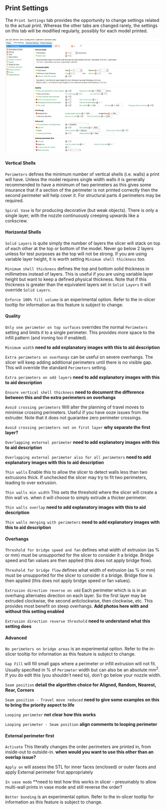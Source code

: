 Print Settings
--------------

The `Print Settings` tab provides the opportunity to change settings
related to the actual print. Whereas the other tabs are changed rarely,
the settings on this tab will be modified regularly, possibly for each
model printed.

![Print Settings: Layers and Perimeters](images/print_settings_1.png "Print Settings tab")


#### Vertical Shells

`Perimeters` defines the minimum number of vertical shells (i.e. walls) a print will have. Unless the model requires single width walls it is generally recommended to have a minimum of two perimeters as this gives some insurance that if a section of the perimeter is not printed correctly then the second perimeter will help cover it. For structural parts 4 perimeters may be required.

`Spiral Vase` is for producing decorative (but weak objects). There is only a single layer, with the nozzle continuously creeping upwards like a corkscrew.


#### Horizontal Shells
`Solid Layers` is quite simply the number of layers the slicer will stack on top of each other at the top or bottom of the model. Never go below 2 layers unless for test purposes as the top will not be strong. If you are using variable layer height, it is worth setting `Minimum shell thickness` too.

`Minimum shell thickness` defines the top and bottom solid thickness in millimetres instead of layers. This is useful if you are using variable layer height but want to keep a defined physical thickness. Note that if this thickness is greater than the equivalent layers set in `Solid Layers` it will override `Solid Layers`.

`Enforce 100% fill volume` is an experimental option. Refer to the in-slicer tooltip for information as this feature is subject to change.



#### Quality
`Only one perimeter on top surfaces` overrides the normal `Perimeters` setting and limits it to a single perimeter. This provides more space to the infill pattern (and ironing too if enabled).

`Minimum width` **need to add explanatory images with this to aid description**

`Extra perimeters on overhangs` can be useful on severe overhangs. The slicer will keep adding additional perimeters until there is no visible gap. This will override the standard `Perimeters` setting.

`Extra perimeters on odd layers` **need to add explanatory images with this to aid description**

`Ensure vertical shell thickness` **need to document the difference between this and the extra perimeters on overhangs**

`Avoid crossing perimeters` Will alter the planning of travel moves to minimise crossing perimeters. Useful if you have ooze issues from the extruder. Note that it does not guarantee zero perimeter crossings.

`Avoid crossing perimeters not on first layer` **why separate the first layer?**

`Overlapping external perimeter` **need to add explanatory images with this to aid description**

`Overlapping external perimeter also for all perimeters` **need to add explanatory images with this to aid description**

`Thin walls` Enable this to allow the slicer to detect walls less than two extrusions thick. If unchecked the slicer may try to fit two perimeters, leading to over extrusion.

`Thin walls min width` This sets the threshold where the slicer will create a thin wall vs. when it will choose to simply extrude a thicker perimeter.

`Thin walls overlap` **need to add explanatory images with this to aid description**

`Thin walls merging with perimeters` **need to add explanatory images with this to aid description**

#### Overhangs

`Threshold for bridge speed and fan` defines what width of extrusion (as % or mm) must be unsupported for the slicer to consider it a bridge. Bridge speed and fan values are then applied (this does not apply bridge flow).

`Threshold for bridge flow` defines what width of extrusion (as % or mm) must be unsupported for the slicer to consider it a bridge. Bridge flow is then applied (this does not apply bridge speed or fan values).

`Extrusion direction reverse on odd` Each perimeter which is is in an overhang alternates direction on each layer. So the first layer may be extruded clockwise, the second anticlockwise, then clockwise, etc. This provides most benefit on steep overhangs. **Add photos here with and without this setting enabled**

`Extrusion direction reverse threshold` **need to understand what this setting does**


#### Advanced

`No perimeters on bridge areas` is an experimental option. Refer to the in-slicer tooltip for information as this feature is subject to change.

`Gap Fill` will fill small gaps where a perimeter or infill extrusion will not fit. Usually specified in % of `Perimeter` width but can also be an absolute mm<sup>2</sup>. If you do edit this (you shouldn't need to), don't go below your nozzle width.

`Seam position` **detail the algorithm choice for Aligned, Random, Nearest, Rear, Corners**

`Seam position - Travel move reduced` **need to give some examples on this to bring the priority aspect to life**

`Looping perimeter` **not clear how this works**

`Looping perimeter - Seam position` **align comments to looping perimeter**


#### External perimeter first

`Activate` This literally changes the order perimeters are printed in, from inside-out to outside-in. **when would you want to use this other than an overlap issue?**

`Apply on` will assess the STL for inner faces (enclosed) or outer faces and apply External perimeter first appropriately

`In vase mode` **need to test how this works in slicer - presumably to allow multi-wall prints in vase mode and still reverse the order?

`Better bonding` is an experimental option. Refer to the in-slicer tooltip for information as this feature is subject to change.



